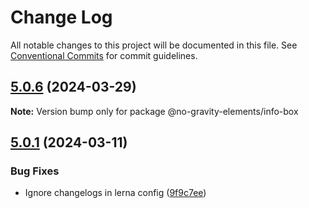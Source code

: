 # Change Log

All notable changes to this project will be documented in this file.
See [Conventional Commits](https://conventionalcommits.org) for commit guidelines.

## [5.0.6](https://github.com/no-gravity-company/no-gravity-elements/compare/@no-gravity-elements/info-box@5.0.1...@no-gravity-elements/info-box@5.0.6) (2024-03-29)

**Note:** Version bump only for package @no-gravity-elements/info-box

## [5.0.1](https://github.com/no-gravity-company/no-gravity-elements/compare/@no-gravity-elements/info-box@5.0.0...@no-gravity-elements/info-box@5.0.1) (2024-03-11)

### Bug Fixes

- Ignore changelogs in lerna config ([9f9c7ee](https://github.com/no-gravity-company/no-gravity-elements/commit/9f9c7ee07e4e05f8dfe9c934bf884515ee8d0732))
